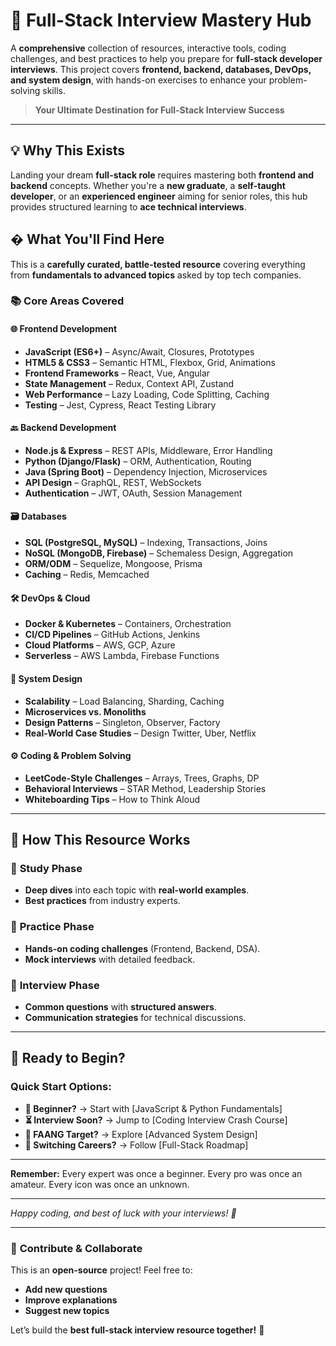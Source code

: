 # 🚀 Full-Stack Interview Mastery Hub  

A **comprehensive** collection of resources, interactive tools, coding challenges, and best practices to help you prepare for **full-stack developer interviews**. This project covers **frontend, backend, databases, DevOps, and system design**, with hands-on exercises to enhance your problem-solving skills.  

> **Your Ultimate Destination for Full-Stack Interview Success**  

---  

## 💡 Why This Exists  

Landing your dream **full-stack role** requires mastering both **frontend and backend** concepts. Whether you're a **new graduate**, a **self-taught developer**, or an **experienced engineer** aiming for senior roles, this hub provides structured learning to **ace technical interviews**.  

## � What You'll Find Here  

This is a **carefully curated, battle-tested resource** covering everything from **fundamentals to advanced topics** asked by top tech companies.  

### 📚 Core Areas Covered  

#### **🌐 Frontend Development**  
- **JavaScript (ES6+)** – Async/Await, Closures, Prototypes  
- **HTML5 & CSS3** – Semantic HTML, Flexbox, Grid, Animations  
- **Frontend Frameworks** – React, Vue, Angular  
- **State Management** – Redux, Context API, Zustand  
- **Web Performance** – Lazy Loading, Code Splitting, Caching  
- **Testing** – Jest, Cypress, React Testing Library  

#### **🔙 Backend Development**  
- **Node.js & Express** – REST APIs, Middleware, Error Handling  
- **Python (Django/Flask)** – ORM, Authentication, Routing  
- **Java (Spring Boot)** – Dependency Injection, Microservices  
- **API Design** – GraphQL, REST, WebSockets  
- **Authentication** – JWT, OAuth, Session Management  

#### **🗃️ Databases**  
- **SQL (PostgreSQL, MySQL)** – Indexing, Transactions, Joins  
- **NoSQL (MongoDB, Firebase)** – Schemaless Design, Aggregation  
- **ORM/ODM** – Sequelize, Mongoose, Prisma  
- **Caching** – Redis, Memcached  

#### **🛠️ DevOps & Cloud**  
- **Docker & Kubernetes** – Containers, Orchestration  
- **CI/CD Pipelines** – GitHub Actions, Jenkins  
- **Cloud Platforms** – AWS, GCP, Azure  
- **Serverless** – AWS Lambda, Firebase Functions  

#### **📐 System Design**  
- **Scalability** – Load Balancing, Sharding, Caching  
- **Microservices vs. Monoliths**  
- **Design Patterns** – Singleton, Observer, Factory  
- **Real-World Case Studies** – Design Twitter, Uber, Netflix  

#### **⚙️ Coding & Problem Solving**  
- **LeetCode-Style Challenges** – Arrays, Trees, Graphs, DP  
- **Behavioral Interviews** – STAR Method, Leadership Stories  
- **Whiteboarding Tips** – How to Think Aloud  

---  

## 🎨 How This Resource Works  

### 📖 **Study Phase**  
- **Deep dives** into each topic with **real-world examples**.  
- **Best practices** from industry experts.  

### 🧠 **Practice Phase**  
- **Hands-on coding challenges** (Frontend, Backend, DSA).  
- **Mock interviews** with detailed feedback.  

### 💬 **Interview Phase**  
- **Common questions** with **structured answers**.  
- **Communication strategies** for technical discussions.  

---  

## 🚀 Ready to Begin?  

### Quick Start Options:  
- **👶 Beginner?** → Start with [JavaScript & Python Fundamentals]  
- **⏳ Interview Soon?** → Jump to [Coding Interview Crash Course]  
- **🏢 FAANG Target?** → Explore [Advanced System Design]  
- **🔄 Switching Careers?** → Follow [Full-Stack Roadmap]  

---  

**Remember:** Every expert was once a beginner. Every pro was once an amateur. Every icon was once an unknown.  

---  

*Happy coding, and best of luck with your interviews! 🎉*  

---  

### 🔗 **Contribute & Collaborate**  
This is an **open-source** project! Feel free to:  
- **Add new questions**  
- **Improve explanations**  
- **Suggest new topics**  

Let’s build the **best full-stack interview resource together!** 🚀  